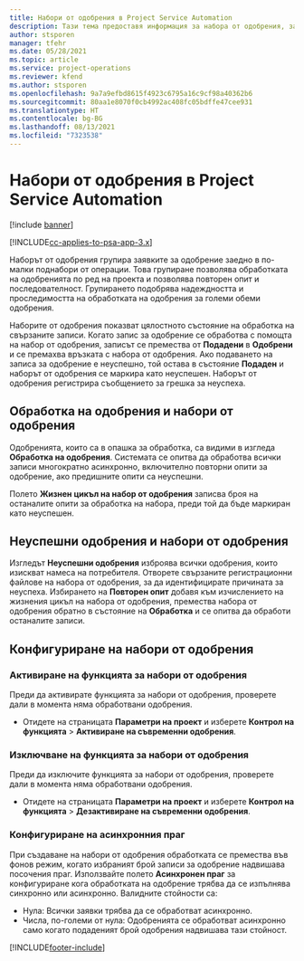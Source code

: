 ```yaml
---
title: Набори от одобрения в Project Service Automation
description: Тази тема предоставя информация за набора от одобрения, заявките и поднаборите на тези операции.
author: stsporen
manager: tfehr
ms.date: 05/28/2021
ms.topic: article
ms.service: project-operations
ms.reviewer: kfend
ms.author: stsporen
ms.openlocfilehash: 9a7a9efbd8615f4923c6795a16c9cf98a40362b6
ms.sourcegitcommit: 80aa1e8070f0cb4992ac408fc05bdffe47cee931
ms.translationtype: HT
ms.contentlocale: bg-BG
ms.lasthandoff: 08/13/2021
ms.locfileid: "7323538"
---
```

# <a name="approval-sets-in-project-service-automation"></a>Набори от одобрения в Project Service Automation

[!include [banner](../includes/psa-now-project-operations.md)]

[!INCLUDE[cc-applies-to-psa-app-3.x](../includes/cc-applies-to-psa-app-3x.md)]

Наборът от одобрения групира заявките за одобрение заедно в по-малки поднабори от операции. Това групиране позволява обработката на одобренията по ред на проекта и позволява повторен опит и последователност. Групирането подобрява надеждността и проследимостта на обработката на одобрения за големи обеми одобрения.

Наборите от одобрения показват цялостното състояние на обработка на свързаните записи. Когато запис за одобрение се обработва с помощта на набор от одобрения, записът се премества от **Подадени** в **Одобрени** и се премахва връзката с набора от одобрения. Ако подаването на записа за одобрение е неуспешно, той остава в състояние **Подаден** и наборът от одобрения се маркира като неуспешен. Наборът от одобрения регистрира съобщението за грешка за неуспеха.

## <a name="processing-approvals-and-approval-sets"></a>Обработка на одобрения и набори от одобрения
Одобренията, които са в опашка за обработка, са видими в изгледа **Обработка на одобрения**. Системата се опитва да обработва всички записи многократно асинхронно, включително повторни опити за одобрение, ако предишните опити са неуспешни.

Полето **Жизнен цикъл на набор от одобрения** записва броя на останалите опити за обработка на набора, преди той да бъде маркиран като неуспешен.

## <a name="failed-approvals-and-approval-sets"></a>Неуспешни одобрения и набори от одобрения
Изгледът **Неуспешни одобрения** изброява всички одобрения, които изискват намеса на потребителя. Отворете свързаните регистрационни файлове на набора от одобрения, за да идентифицирате причината за неуспеха.
Избирането на **Повторен опит** добавя към изчислението на жизнения цикъл на набора от одобрения, премества набора от одобрения обратно в състояние на **Обработка** и се опитва да обработи останалите записи.

## <a name="configure-approval-sets"></a>Конфигуриране на набори от одобрения

###  <a name="enable-the-approval-sets-feature"></a>Активиране на функцията за набори от одобрения
Преди да активирате функцията за набори от одобрения, проверете дали в момента няма обработвани одобрения.

- Отидете на страницата **Параметри на проект** и изберете **Контрол на функцията** > **Активиране на съвременни одобрения**.

### <a name="turn-off-the-approval-sets-feature"></a>Изключване на функцията за набори от одобрения
Преди да изключите функцията за набори от одобрения, проверете дали в момента няма обработвани одобрения.

- Отидете на страницата **Параметри на проект** и изберете **Контрол на функцията** > **Дезактивиране на съвременни одобрения**.

### <a name="configuring-the-asynchronous-threshold"></a>Конфигуриране на асинхронния праг 
При създаване на набори от одобрения обработката се премества във фонов режим, когато избраният брой записи за одобрение надвишава посочения праг. Използвайте полето **Асинхронен праг** за конфигуриране кога обработката на одобрение трябва да се изпълнява синхронно или асинхронно.
Валидните стойности са:

  - Нула: Всички заявки трябва да се обработват асинхронно. 
  - Числа, по-големи от нула: Одобренията се обработват асинхронно само когато подаденият брой одобрения надвишава тази стойност.

[!INCLUDE[footer-include](../includes/footer-banner.md)]

